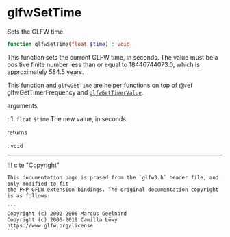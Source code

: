 # glfwSetTime
Sets the GLFW time.

```php
function glfwSetTime(float $time) : void
```

This function sets the current GLFW time, in seconds. The value must be
a positive finite number less than or equal to 18446744073.0, which is
approximately 584.5 years.

This function and [`glfwGetTime`](/API/GLFW/glfwGetTime.html) are helper
functions on top of @ref
glfwGetTimerFrequency and
[`glfwGetTimerValue`](/API/GLFW/glfwGetTimerValue.html).

arguments

:    1. `float` `$time` The new value, in seconds.

returns

:    `void` 

---
     

!!! cite "Copyright"

    This documentation page is prased from the `glfw3.h` header file, and only modified to fit 
    the PHP-GFLW extension bindings. The original documentation copyright is as follows:

    ```
    Copyright (c) 2002-2006 Marcus Geelnard
    Copyright (c) 2006-2019 Camilla Löwy
    https://www.glfw.org/license
    ```